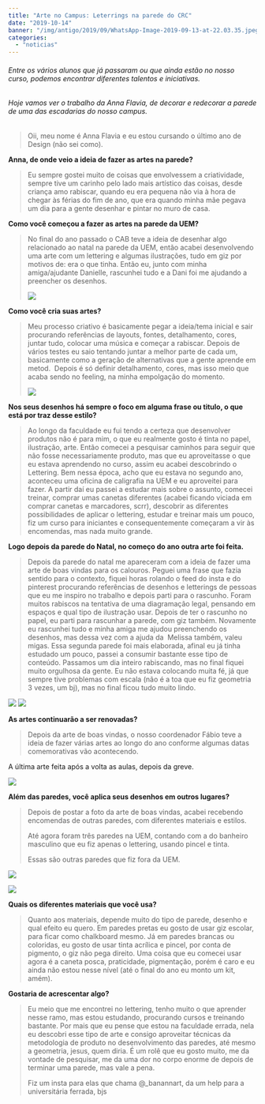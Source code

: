 ```yaml
---
title: "Arte no Campus: Leterrings na parede do CRC"
date: "2019-10-14"
banner: "/img/antigo/2019/09/WhatsApp-Image-2019-09-13-at-22.03.35.jpeg"
categories: 
  - "noticias"
---
```


###### Entre os vários alunos que já passaram ou que ainda estão no nosso curso, podemos encontrar diferentes talentos e iniciativas.

###### Hoje vamos ver o trabalho da Anna Flavia, de decorar e redecorar a parede de uma das escadarias do nosso campus.

> Oii, meu nome é Anna Flavia e eu estou cursando o último ano de Design (não sei como).

**Anna, de onde veio a ideia de fazer as artes na parede?**

> Eu sempre gostei muito de coisas que envolvessem a criatividade, sempre tive um carinho pelo lado mais artístico das coisas, desde criança amo rabiscar, quando eu era pequena não via à hora de chegar às férias do fim de ano, que era quando minha mãe pegava um dia para a gente desenhar e pintar no muro de casa.

**Como você começou a fazer as artes na parede da UEM?**

> No final do ano passado o CAB teve a ideia de desenhar algo relacionado ao natal na parede da UEM, então acabei desenvolvendo uma arte com um lettering e algumas ilustrações, tudo em giz por motivos de: era o que tinha. Então eu, junto com minha amiga/ajudante Danielle, rascunhei tudo e a Dani foi me ajudando a preencher os desenhos.
> 
> ![](/img/antigo/2019/09/WhatsApp-Image-2019-09-13-at-22.03.35.jpeg)

**Como você cria suas artes?**

> Meu processo criativo é basicamente pegar a ideia/tema inicial e sair procurando referências de layouts, fontes, detalhamento, cores, juntar tudo, colocar uma música e começar a rabiscar. Depois de vários testes eu saio tentando juntar a melhor parte de cada um, basicamente como a geração de alternativas que a gente aprende em metod.  Depois é só definir detalhamento, cores, mas isso meio que acaba sendo no feeling, na minha empolgação do momento.
> 
> ![](/img/antigo/2019/10/Anna.jpg)

**Nos seus desenhos há sempre o foco em alguma frase ou titulo, o que está por traz desse estilo?**

> Ao longo da faculdade eu fui tendo a certeza que desenvolver produtos não é para mim, o que eu realmente gosto é tinta no papel, ilustração, arte. Então comecei a pesquisar caminhos para seguir que não fosse necessariamente produto, mas que eu aproveitasse o que eu estava aprendendo no curso, assim eu acabei descobrindo o Lettering. Bem nessa época, acho que eu estava no segundo ano, aconteceu uma oficina de caligrafia na UEM e eu aproveitei para fazer. A partir daí eu passei a estudar mais sobre o assunto, comecei treinar, comprar umas canetas diferentes (acabei ficando viciada em comprar canetas e marcadores, scrr), descobrir as diferentes possibilidades de aplicar o lettering, estudar e treinar mais um pouco, fiz um curso para iniciantes e consequentemente começaram a vir às encomendas, mas nada muito grande.

**Logo depois da parede do Natal, no começo do ano outra arte foi feita.**

> Depois da parede do natal me apareceram com a ideia de fazer uma arte de boas vindas para os calouros. Peguei uma frase que fazia sentido para o contexto, fiquei horas rolando o feed do insta e do pinterest procurando referências de desenhos e letterings de pessoas que eu me inspiro no trabalho e depois parti para o rascunho. Foram muitos rabiscos na tentativa de uma diagramação legal, pensando em espaços e qual tipo de ilustração usar. Depois de ter o rascunho no papel, eu parti para rascunhar a parede, com giz também. Novamente eu rascunhei tudo e minha amiga me ajudou preenchendo os desenhos, mas dessa vez com a ajuda da  Melissa também, valeu migas. Essa segunda parede foi mais elaborada, afinal eu já tinha estudado um pouco, passei a consumir bastante esse tipo de conteúdo. Passamos um dia inteiro rabiscando, mas no final fiquei muito orgulhosa da gente. Eu não estava colocando muita fé, já que sempre tive problemas com escala (não é a toa que eu fiz geometria 3 vezes, um bj), mas no final ficou tudo muito lindo.
> 
![](/img/antigo/2019/09/WhatsApp-Image-2019-09-14-at-10.40.41.jpeg)
![](/img/antigo/2019/09/3-1.jpg)

**As artes continuarão a ser renovadas?**

> Depois da arte de boas vindas, o nosso coordenador Fábio teve a ideia de fazer várias artes ao longo do ano conforme algumas datas comemorativas vão acontecendo.

A última arte feita após a volta as aulas, depois da greve.

![](/img/antigo/2019/09/WhatsApp-Image-2019-09-13-at-20.12.03.jpeg)

**Além das paredes, você aplica seus desenhos em outros lugares?**

> Depois de postar a foto da arte de boas vindas, acabei recebendo encomendas de outras paredes, com diferentes materiais e estilos.
> 
> Até agora foram três paredes na UEM, contando com a do banheiro masculino que eu fiz apenas o lettering, usando pincel e tinta.
> 
> Essas são outras paredes que fiz fora da UEM.

![](/img/antigo/2019/09/WhatsApp-Image-2019-09-14-at-10.40.42.jpeg)

![](/img/antigo/2019/09/WhatsApp-Image-2019-09-14-at-10.40.44.jpeg)

**Quais os diferentes materiais que você usa?**

> Quanto aos materiais, depende muito do tipo de parede, desenho e qual efeito eu quero. Em paredes pretas eu gosto de usar giz escolar, para ficar como chalkboard mesmo. Já em paredes brancas ou coloridas, eu gosto de usar tinta acrílica e pincel, por conta de pigmento, o giz não pega direito. Uma coisa que eu comecei usar agora é a caneta posca, praticidade, pigmentação, porém é caro e eu ainda não estou nesse nível (até o final do ano eu monto um kit, amém).

**Gostaria de acrescentar algo?**

> Eu meio que me encontrei no lettering, tenho muito o que aprender nesse ramo, mas estou estudando, procurando cursos e treinando bastante. Por mais que eu pense que estou na faculdade errada, nela eu descobri esse tipo de arte e consigo aproveitar técnicas da metodologia de produto no desenvolvimento das paredes, até mesmo a geometria, jesus, quem diria. É um rolê que eu gosto muito, me da vontade de pesquisar, me da uma dor no corpo enorme de depois de terminar uma parede, mas vale a pena.
> 
> Fiz um insta para elas que chama @\_banannart, da um help para a universitária ferrada, bjs
